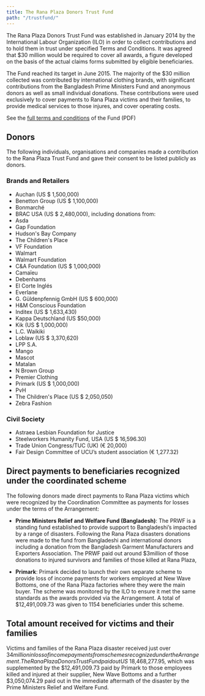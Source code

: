 ```yaml
---
title: The Rana Plaza Donors Trust Fund
path: "/trustfund/"
---
```


The Rana Plaza Donors Trust Fund was established in January 2014 by the International Labour Organization (ILO) in order to collect contributions and to hold them in trust under specified Terms and Conditions.  It was agreed that $30 million would be required to cover all awards, a figure developed on the basis of the actual claims forms submitted by eligible beneficiaries. 

The Fund reached its target in June 2015. The majority of the $30 million collected was contributed by international clothing brands, with significant contributions from the Bangladesh Prime Ministers Fund and anonymous donors as well as small individual donations. These contributions were used exclusively to cover payments to Rana Plaza victims and their families, to provide medical services to those injures, and cover operating costs.

See the [full terms and conditions](trustfund-terms-conditions.pdf) of the Fund (PDF)

## Donors

The following individuals, organisations and companies made a contribution to the Rana Plaza Trust Fund and gave their consent to be listed publicly as donors.

### Brands and Retailers

- Auchan (US $ 1,500,000)
- Benetton Group (US $ 1,100,000)
- Bonmarché
- BRAC USA (US $ 2,480,000), including donations from:
- Asda
- Gap Foundation
- Hudson's Bay Company
- The Children's Place
- VF Foundation
- Walmart
- Walmart Foundation
- C&A Foundation (US $ 1,000,000)
- Camaïeu
- Debenhams
- El Corte Inglés
- Everlane
- G. Güldenpfennig GmbH (US $ 600,000)
- H&M Conscious Foundation
- Inditex (US $ 1,633,430)
- Kappa Deutschland (US $50,000)
- Kik (US $ 1,000,000)
- L.C. Waikiki
- Loblaw (US $ 3,370,620)
- LPP S.A.
- Mango
- Mascot
- Matalan
- N Brown Group
- Premier Clothing
- Primark (US $ 1,000,000)
- PvH
- The Children's Place (US $ 2,050,050)
- Zebra Fashion

### Civil Society

- Astraea Lesbian Foundation for Justice
- Steelworkers Humanity Fund, USA (US $ 16,596.30)
- Trade Union Congress/TUC (UK) (€ 20,000)
- Fair Design Committee of UCU’s student association (€ 1,277.32)

## Direct payments to beneficiaries recognized under the coordinated scheme

The following donors made direct payments to Rana Plaza victims which were recognized by the Coordination Committee as payments for losses under the terms of the Arrangement:

- **Prime Ministers Relief and Welfare Fund (Bangladesh)**: The PRWF is a standing fund established to provide support to Bangladeshi’s impacted by a range of disasters.  Following the Rana Plaza disasters donations were made to the fund from Bangladeshi and international donors including a donation from the Bangladesh Garment Manufacturers and Exporters Association. The PRWF paid out around $3million of those donations to injured survivors and families of those killed at Rana Plaza,

- **Primark**:  Primark decided to launch their own separate scheme to provide loss of income payments for workers employed at New Wave Bottoms, one of the Rana Plaza factories where they were the main buyer. The scheme was monitored by the ILO to ensure it met the same standards as the awards provided via the Arrangement. A total of $12,491,009.73 was given to 1154 beneficiaries under this scheme.

## Total amount received for victims and their families

Victims and families of the Rana Plaza disaster received just over $34 million in loss of income payments from schemes recognized under the Arrangement.  The  Rana Plaza Donors Trust Fund paid out US$ 18,468,277.95, which was supplemented by the $12,491,009.73 paid by Primark to those employees killed and injured at their supplier, New Wave Bottoms and a further $3,050,074.29 paid out in the immediate aftermath of the disaster by the Prime Ministers Relief and Welfare Fund.